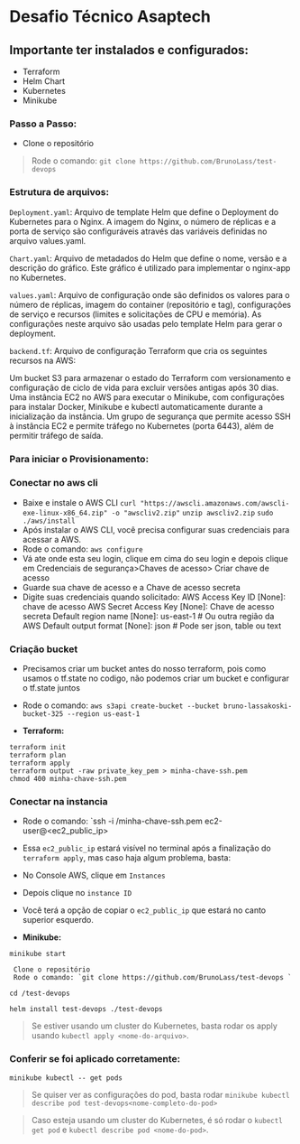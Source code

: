 # Desafio Técnico Asaptech

## Importante ter instalados e configurados:

- Terraform
- Helm Chart
- Kubernetes
- Minikube 

### Passo a Passo:

- Clone o repositório
> Rode o comando: `git clone https://github.com/BrunoLass/test-devops `

### Estrutura de arquivos:

`Deployment.yaml`: Arquivo de template Helm que define o Deployment do Kubernetes para o Nginx. A imagem do Nginx, o número de réplicas e a porta de serviço são configuráveis através das variáveis definidas no arquivo values.yaml.

`Chart.yaml`: Arquivo de metadados do Helm que define o nome, versão e a descrição do gráfico. Este gráfico é utilizado para implementar o nginx-app no Kubernetes.

`values.yaml`: Arquivo de configuração onde são definidos os valores para o número de réplicas, imagem do container (repositório e tag), configurações de serviço e recursos (limites e solicitações de CPU e memória). As configurações neste arquivo são usadas pelo template Helm para gerar o deployment.

`backend.tf`: Arquivo de configuração Terraform que cria os seguintes recursos na AWS:

Um bucket S3 para armazenar o estado do Terraform com versionamento e configuração de ciclo de vida para excluir versões antigas após 30 dias.
Uma instância EC2 no AWS para executar o Minikube, com configurações para instalar Docker, Minikube e kubectl automaticamente durante a inicialização da instância.
Um grupo de segurança que permite acesso SSH à instância EC2 e permite tráfego no Kubernetes (porta 6443), além de permitir tráfego de saída.

### Para iniciar o Provisionamento:

### Conectar no aws cli

 - Baixe e instale o AWS CLI
 `curl "https://awscli.amazonaws.com/awscli-exe-linux-x86_64.zip" -o "awscliv2.zip"`
 `unzip awscliv2.zip`
 `sudo ./aws/install`
 - Após instalar o AWS CLI, você precisa configurar suas credenciais para acessar a AWS.
 - Rode o comando: `aws configure`
 - Vá ate onde esta seu login, clique em cima do seu login e depois clique em Credenciais de segurança>Chaves de acesso> Criar chave de acesso
 - Guarde sua chave de acesso e a Chave de acesso secreta
 - Digite suas credenciais quando solicitado:
    AWS Access Key ID [None]: chave de acesso
    AWS Secret Access Key [None]: Chave de acesso secreta
    Default region name [None]: us-east-1  # Ou outra região da AWS
    Default output format [None]: json     # Pode ser json, table ou text

 

### Criação bucket

- Precisamos criar um bucket antes do nosso terraform, pois como usamos o tf.state no codigo, não podemos criar um bucket e configurar o tf.state juntos
- Rode o comando:
`aws s3api create-bucket --bucket bruno-lassakoski-bucket-325 --region us-east-1`

- **Terraform:**

```
terraform init
terraform plan
terraform apply
terraform output -raw private_key_pem > minha-chave-ssh.pem
chmod 400 minha-chave-ssh.pem

```
### Conectar na instancia

 - Rode o comando: `ssh -i <path-para-sua-chave>/minha-chave-ssh.pem ec2-user@<ec2_public_ip>
 - Essa `ec2_public_ip` estará visível no terminal após a finalização do `terraform apply`, mas caso haja algum problema, basta: 
 - No Console AWS, clique em `Instances`
 - Depois clique no `instance ID` 
 - Você terá a opção de copiar o `ec2_public_ip` que estará no canto superior esquerdo.


- **Minikube:**

```
minikube start

 Clone o repositório
 Rode o comando: `git clone https://github.com/BrunoLass/test-devops `

cd /test-devops

helm install test-devops ./test-devops
```

> Se estiver usando um cluster do Kubernetes, basta rodar os apply usando `kubectl apply <nome-do-arquivo>`.

### Conferir se foi aplicado corretamente:

```
minikube kubectl -- get pods
```
> Se quiser ver as configurações do pod, basta rodar `minikube kubectl describe pod test-devops<nome-completo-do-pod>`

> Caso esteja usando um cluster do Kubernetes, é só rodar o `kubectl get pod` e `kubectl describe pod <nome-do-pod>`.
